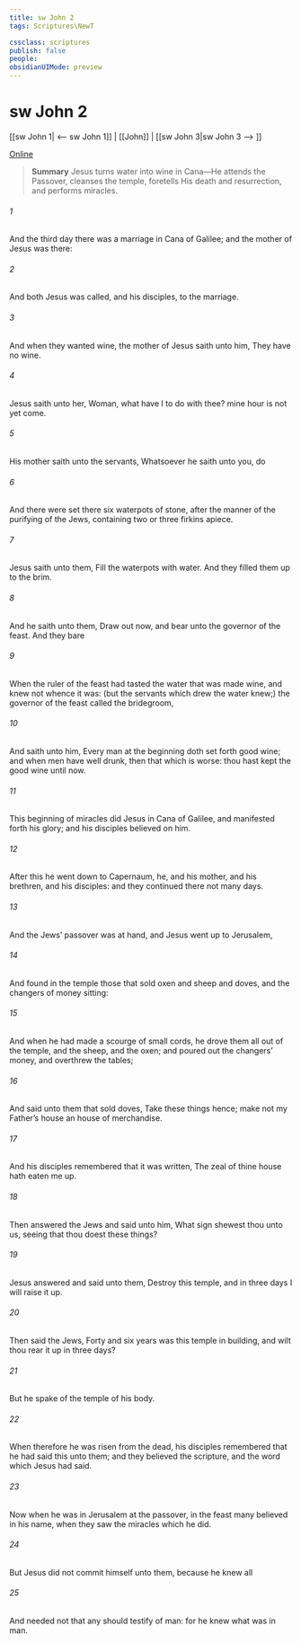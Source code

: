 ```yaml
---
title: sw John 2
tags: Scriptures\NewT

cssclass: scriptures
publish: false
people:
obsidianUIMode: preview
---
```


# sw John 2
[[sw John 1| <-- sw John 1]] | [[John]] | [[sw John 3|sw John 3 --> ]]

[Online](https://churchofjesuschrist.org/study/scriptures/nt/john/2?lang=eng)

> __Summary__
Jesus turns water into wine in Cana—He attends the Passover, cleanses the temple, foretells His death and resurrection, and performs miracles.

###### 1 
And the third day there was a marriage in Cana of Galilee; and the mother of Jesus was there:

###### 2 
And both Jesus was called, and his disciples, to the marriage.

###### 3 
And when they wanted wine, the mother of Jesus saith unto him, They have no wine.

###### 4 
Jesus saith unto her, Woman, what have I to do with thee? mine hour is not yet come.

###### 5 
His mother saith unto the servants, Whatsoever he saith unto you, do 

###### 6 
And there were set there six waterpots of stone, after the manner of the purifying of the Jews, containing two or three firkins apiece.

###### 7 
Jesus saith unto them, Fill the waterpots with water. And they filled them up to the brim.

###### 8 
And he saith unto them, Draw out now, and bear unto the governor of the feast. And they bare 

###### 9 
When the ruler of the feast had tasted the water that was made wine, and knew not whence it was: (but the servants which drew the water knew;) the governor of the feast called the bridegroom,

###### 10 
And saith unto him, Every man at the beginning doth set forth good wine; and when men have well drunk, then that which is worse:  thou hast kept the good wine until now.

###### 11 
This beginning of miracles did Jesus in Cana of Galilee, and manifested forth his glory; and his disciples believed on him.

###### 12 
After this he went down to Capernaum, he, and his mother, and his brethren, and his disciples: and they continued there not many days.

###### 13 
And the Jews’ passover was at hand, and Jesus went up to Jerusalem,

###### 14 
And found in the temple those that sold oxen and sheep and doves, and the changers of money sitting:

###### 15 
And when he had made a scourge of small cords, he drove them all out of the temple, and the sheep, and the oxen; and poured out the changers’ money, and overthrew the tables;

###### 16 
And said unto them that sold doves, Take these things hence; make not my Father’s house an house of merchandise.

###### 17 
And his disciples remembered that it was written, The zeal of thine house hath eaten me up.

###### 18 
Then answered the Jews and said unto him, What sign shewest thou unto us, seeing that thou doest these things?

###### 19 
Jesus answered and said unto them, Destroy this temple, and in three days I will raise it up.

###### 20 
Then said the Jews, Forty and six years was this temple in building, and wilt thou rear it up in three days?

###### 21 
But he spake of the temple of his body.

###### 22 
When therefore he was risen from the dead, his disciples remembered that he had said this unto them; and they believed the scripture, and the word which Jesus had said.

###### 23 
Now when he was in Jerusalem at the passover, in the feast  many believed in his name, when they saw the miracles which he did.

###### 24 
But Jesus did not commit himself unto them, because he knew all 

###### 25 
And needed not that any should testify of man: for he knew what was in man.

